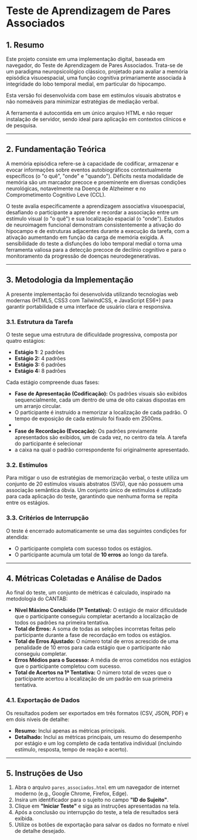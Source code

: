 # Teste de Aprendizagem de Pares Associados

## 1. Resumo
Este projeto consiste em uma implementação digital, baseada em navegador, do Teste de Aprendizagem de Pares Associados. Trata-se de um paradigma neuropsicológico clássico, projetado para avaliar a memória episódica visuoespacial, uma função cognitiva primariamente associada à integridade do lobo temporal medial, em particular do hipocampo.  

Esta versão foi desenvolvida com base em estímulos visuais abstratos e não nomeáveis para minimizar estratégias de mediação verbal.  

A ferramenta é autocontida em um único arquivo HTML e não requer instalação de servidor, sendo ideal para aplicação em contextos clínicos e de pesquisa.

---

## 2. Fundamentação Teórica
A memória episódica refere-se à capacidade de codificar, armazenar e evocar informações sobre eventos autobiográficos contextualmente específicos (o "o quê", "onde" e "quando").
Déficits nesta modalidade de memória são um marcador precoce e proeminente em diversas condições neurológicas, notavelmente na Doença de Alzheimer e no Comprometimento Cognitivo Leve (CCL).  

O teste avalia especificamente a aprendizagem associativa visuoespacial, desafiando o participante a aprender e recordar a associação entre um estímulo visual (o "o quê") e sua localização espacial (o "onde"). Estudos de neuroimagem funcional demonstram consistentemente a ativação do hipocampo e de estruturas adjacentes durante a execução da tarefa, com a ativação aumentando em função da carga de memória exigida. A sensibilidade do teste a disfunções do lobo temporal medial o torna uma ferramenta valiosa para a detecção precoce de declínio cognitivo e para o monitoramento da progressão de doenças neurodegenerativas.

---

## 3. Metodologia da Implementação
A presente implementação foi desenvolvida utilizando tecnologias web modernas (HTML5, CSS3 com TailwindCSS, e JavaScript ES6+) para garantir portabilidade e uma interface de usuário clara e responsiva.

### 3.1. Estrutura da Tarefa
O teste segue uma estrutura de dificuldade progressiva, composta por quatro estágios:

- **Estágio 1:** 2 padrões  
- **Estágio 2:** 4 padrões  
- **Estágio 3:** 6 padrões  
- **Estágio 4:** 8 padrões  

Cada estágio compreende duas fases:

- **Fase de Apresentação (Codificação):** Os padrões visuais são exibidos sequencialmente, cada um dentro de uma de oito caixas dispostas em um arranjo circular.
- O participante é instruído a memorizar a localização de cada padrão. O tempo de exposição de cada estímulo foi fixado em 2500ms.
- 
- **Fase de Recordação (Evocação):** Os padrões previamente apresentados são exibidos, um de cada vez, no centro da tela. A tarefa do participante é selecionar
- a caixa na qual o padrão correspondente foi originalmente apresentado.

### 3.2. Estímulos
Para mitigar o uso de estratégias de memorização verbal, o teste utiliza um conjunto de 20 estímulos visuais abstratos (SVG), 
que não possuem uma associação semântica óbvia. Um conjunto único de estímulos é utilizado para cada aplicação do teste, garantindo que nenhuma forma se repita entre os estágios.

### 3.3. Critérios de Interrupção
O teste é encerrado automaticamente se uma das seguintes condições for atendida:

- O participante completa com sucesso todos os estágios.  
- O participante acumula um total de **10 erros** ao longo da tarefa.  

---

## 4. Métricas Coletadas e Análise de Dados
Ao final do teste, um conjunto de métricas é calculado, inspirado na metodologia do CANTAB:

- **Nível Máximo Concluído (1ª Tentativa):** O estágio de maior dificuldade que o participante conseguiu completar acertando a localização de todos os padrões na primeira tentativa.  
- **Total de Erros:** A soma de todas as seleções incorretas feitas pelo participante durante a fase de recordação em todos os estágios.  
- **Total de Erros Ajustado:** O número total de erros acrescido de uma penalidade de 10 erros para cada estágio que o participante não conseguiu completar.  
- **Erros Médios para o Sucesso:** A média de erros cometidos nos estágios que o participante completou com sucesso.  
- **Total de Acertos na 1ª Tentativa:** O número total de vezes que o participante acertou a localização de um padrão em sua primeira tentativa.  

### 4.1. Exportação de Dados
Os resultados podem ser exportados em três formatos (CSV, JSON, PDF) e em dois níveis de detalhe:

- **Resumo:** Inclui apenas as métricas principais.  
- **Detalhado:** Inclui as métricas principais, um resumo do desempenho por estágio e um log completo de cada tentativa individual (incluindo estímulo, resposta, tempo de reação e acerto).  

---

## 5. Instruções de Uso
1. Abra o arquivo `pares_associados.html` em um navegador de internet moderno (e.g., Google Chrome, Firefox, Edge).  
2. Insira um identificador para o sujeito no campo **"ID do Sujeito"**.  
3. Clique em **"Iniciar Teste"** e siga as instruções apresentadas na tela.  
4. Após a conclusão ou interrupção do teste, a tela de resultados será exibida.  
5. Utilize os botões de exportação para salvar os dados no formato e nível de detalhe desejado.  
